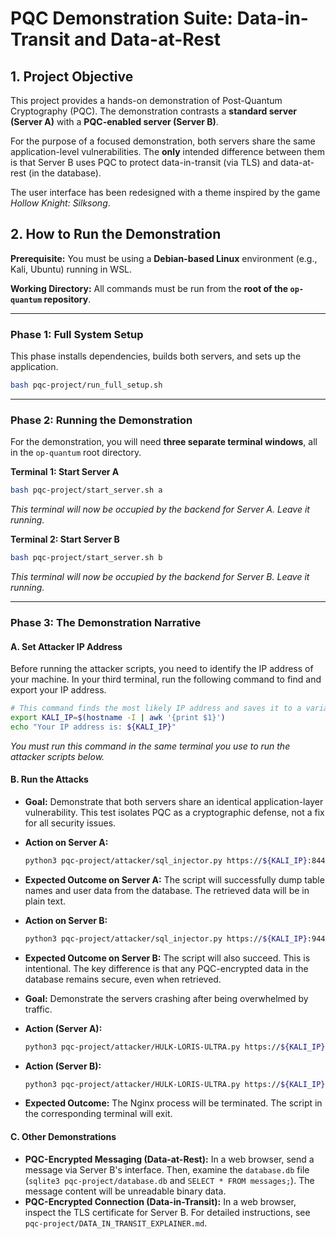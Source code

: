 # PQC Demonstration Suite: Data-in-Transit and Data-at-Rest

## 1. Project Objective

This project provides a hands-on demonstration of Post-Quantum Cryptography (PQC). The demonstration contrasts a **standard server (Server A)** with a **PQC-enabled server (Server B)**.

For the purpose of a focused demonstration, both servers share the same application-level vulnerabilities. The **only** intended difference between them is that Server B uses PQC to protect data-in-transit (via TLS) and data-at-rest (in the database).

The user interface has been redesigned with a theme inspired by the game *Hollow Knight: Silksong*.

## 2. How to Run the Demonstration

**Prerequisite:** You must be using a **Debian-based Linux** environment (e.g., Kali, Ubuntu) running in WSL.

**Working Directory:** All commands must be run from the **root of the `op-quantum` repository**.

---

### Phase 1: Full System Setup

This phase installs dependencies, builds both servers, and sets up the application.
```bash
bash pqc-project/run_full_setup.sh
```

---

### Phase 2: Running the Demonstration

For the demonstration, you will need **three separate terminal windows**, all in the `op-quantum` root directory.

**Terminal 1: Start Server A**
```bash
bash pqc-project/start_server.sh a
```
*This terminal will now be occupied by the backend for Server A. Leave it running.*

**Terminal 2: Start Server B**
```bash
bash pqc-project/start_server.sh b
```
*This terminal will now be occupied by the backend for Server B. Leave it running.*

---

### Phase 3: The Demonstration Narrative

#### A. Set Attacker IP Address

Before running the attacker scripts, you need to identify the IP address of your machine. In your third terminal, run the following command to find and export your IP address.

```bash
# This command finds the most likely IP address and saves it to a variable
export KALI_IP=$(hostname -I | awk '{print $1}')
echo "Your IP address is: ${KALI_IP}"
```
*You must run this command in the same terminal you use to run the attacker scripts below.*

#### B. Run the Attacks

*   **Goal:** Demonstrate that both servers share an identical application-layer vulnerability. This test isolates PQC as a cryptographic defense, not a fix for all security issues.
*   **Action on Server A:**
    ```bash
    python3 pqc-project/attacker/sql_injector.py https://${KALI_IP}:8443
    ```
*   **Expected Outcome on Server A:** The script will successfully dump table names and user data from the database. The retrieved data will be in plain text.
*   **Action on Server B:**
    ```bash
    python3 pqc-project/attacker/sql_injector.py https://${KALI_IP}:9443
    ```
*   **Expected Outcome on Server B:** The script will also succeed. This is intentional. The key difference is that any PQC-encrypted data in the database remains secure, even when retrieved.

*   **Goal:** Demonstrate the servers crashing after being overwhelmed by traffic.
*   **Action (Server A):**
    ```bash
    python3 pqc-project/attacker/HULK-LORIS-ULTRA.py https://${KALI_IP}:8443/ -w 5000 -d 120
    ```
*   **Action (Server B):**
    ```bash
    python3 pqc-project/attacker/HULK-LORIS-ULTRA.py https://${KALI_IP}:9443/ -w 5000 -d 120
    ```
*   **Expected Outcome:** The Nginx process will be terminated. The script in the corresponding terminal will exit.

#### C. Other Demonstrations

*   **PQC-Encrypted Messaging (Data-at-Rest):** In a web browser, send a message via Server B's interface. Then, examine the `database.db` file (`sqlite3 pqc-project/database.db` and `SELECT * FROM messages;`). The message content will be unreadable binary data.
*   **PQC-Encrypted Connection (Data-in-Transit):** In a web browser, inspect the TLS certificate for Server B. For detailed instructions, see `pqc-project/DATA_IN_TRANSIT_EXPLAINER.md`.
